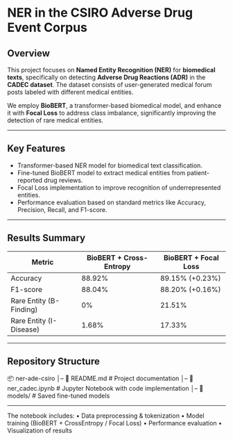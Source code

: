 # NER in the CSIRO Adverse Drug Event Corpus

## Overview

This project focuses on **Named Entity Recognition (NER)** for **biomedical texts**, specifically on detecting **Adverse Drug Reactions (ADR)** in the **CADEC dataset**. The dataset consists of user-generated medical forum posts labeled with different medical entities.

We employ **BioBERT**, a transformer-based biomedical model, and enhance it with **Focal Loss** to address class imbalance, significantly improving the detection of rare medical entities.

---

## Key Features
- Transformer-based NER model for biomedical text classification.
- Fine-tuned BioBERT model to extract medical entities from patient-reported drug reviews.
- Focal Loss implementation to improve recognition of underrepresented entities.
- Performance evaluation based on standard metrics like Accuracy, Precision, Recall, and F1-score.

---

## Results Summary

| Metric                         | BioBERT + Cross-Entropy | BioBERT + Focal Loss |
|--------------------------------|-------------------------|----------------------|
| Accuracy                       | 88.92%                  | 89.15% (+0.23%)      |
| F1-score                       | 88.04%                  | 88.20% (+0.16%)      |
| Rare Entity (B-Finding)        | 0%                      | 21.51%               |
| Rare Entity (I-Disease)        | 1.68%                   | 17.33%               |

---

## Repository Structure
📦 ner-ade-csiro
│– 📜 README.md              # Project documentation
│– 📜 ner_cadec.ipynb        # Jupyter Notebook with code implementation
│– 📂 models/                # Saved fine-tuned models

---
The notebook includes:
	•	Data preprocessing & tokenization
	•	Model training (BioBERT + CrossEntropy / Focal Loss)
	•	Performance evaluation
	•	Visualization of results

 
